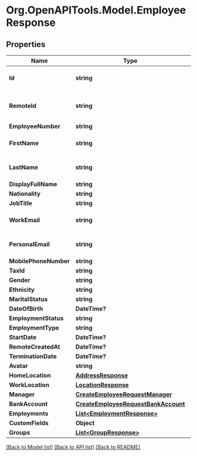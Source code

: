 # Org.OpenAPITools.Model.EmployeeResponse

## Properties

Name | Type | Description | Notes
------------ | ------------- | ------------- | -------------
**Id** | **string** | The Affix-assigned id of the individual | [readonly] 
**RemoteId** | **string** | the remote system-assigned id of the individual | [readonly] 
**EmployeeNumber** | **string** |  | 
**FirstName** | **string** | the first name of the individual | 
**LastName** | **string** | the last name of the individual | 
**DisplayFullName** | **string** |  | 
**Nationality** | **string** |  | 
**JobTitle** | **string** |  | 
**WorkEmail** | **string** | the work email of the individual | 
**PersonalEmail** | **string** | the personal email of the individual | 
**MobilePhoneNumber** | **string** | +1234567890 | 
**TaxId** | **string** |  | 
**Gender** | **string** |  | 
**Ethnicity** | **string** |  | 
**MaritalStatus** | **string** |  | 
**DateOfBirth** | **DateTime?** |  | 
**EmploymentStatus** | **string** |  | 
**EmploymentType** | **string** |  | 
**StartDate** | **DateTime?** |  | 
**RemoteCreatedAt** | **DateTime?** |  | [readonly] 
**TerminationDate** | **DateTime?** |  | 
**Avatar** | **string** |  | 
**HomeLocation** | [**AddressResponse**](AddressResponse.md) |  | 
**WorkLocation** | [**LocationResponse**](LocationResponse.md) |  | 
**Manager** | [**CreateEmployeeRequestManager**](CreateEmployeeRequestManager.md) |  | 
**BankAccount** | [**CreateEmployeeRequestBankAccount**](CreateEmployeeRequestBankAccount.md) |  | 
**Employments** | [**List&lt;EmploymentResponse&gt;**](EmploymentResponse.md) |  | 
**CustomFields** | **Object** |  | 
**Groups** | [**List&lt;GroupResponse&gt;**](GroupResponse.md) |  | 

[[Back to Model list]](../README.md#documentation-for-models) [[Back to API list]](../README.md#documentation-for-api-endpoints) [[Back to README]](../README.md)

